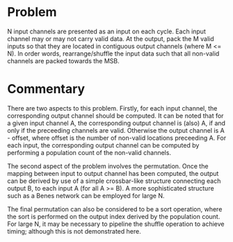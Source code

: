 # Problem

N input channels are presented as an input on each cycle. Each input
channel may or may not carry valid data. At the output, pack the M
valid inputs so that they are located in contiguous output channels
(where M <= N). In order words, rearrange/shuffle the input data such
that all non-valid channels are packed towards the MSB.

# Commentary

There are two aspects to this problem. Firstly, for each input
channel, the corresponding output channel should be computed. It can
be noted that for a given input channel A, the corresponding output
channel is (also) A, if and only if the preceeding channels are
valid. Otherwise the output channel is A - offset, where offset is the
number of non-valid locations preceeding A. For each input, the
corresponding output channel can be computed by performing a
population count of the non-valid channels.

The second aspect of the problem involves the permutation. Once the
mapping between input to output channel has been computed, the output
can be derived by use of a simple crossbar-like structure connecting
each output B, to each input A (for all A >= B). A more sophisticated
structure such as a Benes network can be employed for large N.

The final permutation can also be considered to be a sort operation,
where the sort is performed on the output index derived by the
population count. For large N, it may be necessary to pipeline the
shuffle operation to achieve timing; although this is not demonstrated
here.
